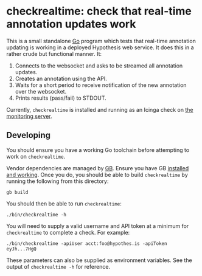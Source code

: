 checkrealtime: check that real-time annotation updates work
===========================================================

This is a small standalone [Go][go] program which tests that real-time
annotation updating is working in a deployed Hypothesis web service. It does
this in a rather crude but functional manner. It:

1. Connects to the websocket and asks to be streamed all annotation updates.
1. Creates an annotation using the API.
1. Waits for a short period to receive notification of the new annotation over
   the websocket.
1. Prints results (pass/fail) to STDOUT.

Currently, `checkrealtime` is installed and running as an Icinga check on
[the monitoring server](https://mon.hypothes.is/).

Developing
----------

You should ensure you have a working Go toolchain before attempting to work on
`checkrealtime`.

Vendor dependencies are managed by [GB][gb]. Ensure you have GB [installed and
working](http://getgb.io/docs/install/). Once you do, you should be able to
build `checkrealtime` by running the following from this directory:

    gb build

You should then be able to run `checkrealtime`:

    ./bin/checkrealtime -h

You will need to supply a valid username and API token at a minimum for
`checkrealtime` to complete a check. For example:

    ./bin/checkrealtime -apiUser acct:foo@hypothes.is -apiToken eyJh...7HgQ

These parameters can also be supplied as environment variables. See the output
of `checkrealtime -h` for reference.

[go]: https://golang.org/
[gb]: http://getgb.io/
